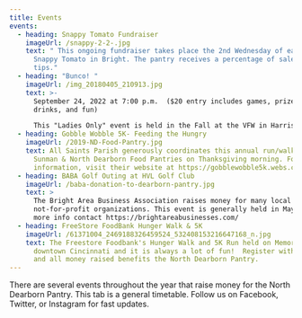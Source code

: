 ```yaml
---
title: Events
events:
  - heading: Snappy Tomato Fundraiser
    imageUrl: /snappy-2-2-.jpg
    text: " This ongoing fundraiser takes place the 2nd Wednesday of each month at
      Snappy Tomato in Bright. The pantry receives a percentage of sales and all
      tips."
  - heading: "Bunco! "
    imageUrl: /img_20180405_210913.jpg
    text: >-
      September 24, 2022 at 7:00 p.m.  ($20 entry includes games, prizes, food,
      drinks, and fun)

      This "Ladies Only" event is held in the Fall at the VFW in Harrison, OH to benefit the Pantry's Thanksgiving food drive. No skill required.  Bring a friend or 2 and get ready to move between tables as you win or lose.  Tickets include hot and cold snacks, desserts, 2 drink tickets, and door prizes. Take a chance on some special themed raffle baskets for even more fun.  Tickets can be purchased prior to the event at Logan Supermart, BP/Blimpie Mart, and L A Sweets or at the door if not sold out in advance.
  - heading: Gobble Wobble 5K- Feeding the Hungry
    imageUrl: /2019-ND-Food-Pantry.jpg
    text: All Saints Parish generously coordinates this annual run/walk for the
      Sunman & North Dearborn Food Pantries on Thanksgiving morning. For more
      information, visit their website at https://gobblewobble5k.webs.com/
  - heading: BABA Golf Outing at HVL Golf Club
    imageUrl: /baba-donation-to-dearborn-pantry.jpg
    text: >
      The Bright Area Business Association raises money for many local
      not-for-profit organizations. This event is generally held in May.  For
      more info contact https://brightareabusinesses.com/
  - heading: FreeStore FoodBank Hunger Walk & 5K
    imageUrl: /61371004_2469188326459524_532408153216647168_n.jpg
    text: The Freestore Foodbank's Hunger Walk and 5K Run held on Memorial Day in
      downtown Cincinnati and it is always a lot of fun!  Register with our team
      and all money raised benefits the North Dearborn Pantry.
---
```

There are several events throughout the year that raise money for the North Dearborn Pantry.  This tab is a general timetable. Follow us on Facebook, Twitter, or Instagram for fast updates.
